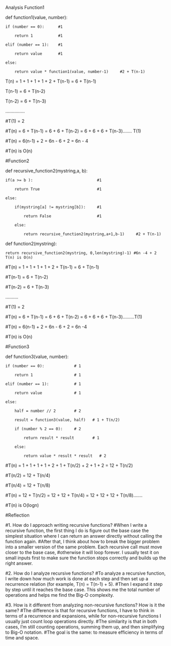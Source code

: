 Analysis
Function1

def function1(value, number):

	if (number == 0):      #1
	
		return 1           #1
		
	elif (number == 1):    #1
	
		return value       #1
		
	else:
	
		return value * function1(value, number-1)     #2 + T(n-1)

T(n) = 1 + 1 + 1 + 1 + 2 + T(n-1) = 6 + T(n-1)

T(n-1) = 6 + T(n-2)

T(n-2) = 6 + T(n-3)

...............

#T(1) = 2

#T(n) = 6 + T(n-1) = 6 + 6 + T(n-2) = 6 + 6 + 6 + T(n-3)....... T(1)

#T(n) = 6(n-1) + 2 = 6n - 6 + 2 = 6n - 4

#T(n) is O(n)



#Function2

def recursive_function2(mystring,a, b):

	if(a >= b ):                            #1
	
		return True                         #1
		
	else:
	
		if(mystring[a] != mystring[b]):     #1
		
			return False                    #1
			
		else:
		
			return recursive_function2(mystring,a+1,b-1)     #2 + T(n-1)
 
def function2(mystring):

	return recursive_function2(mystring, 0,len(mystring)-1) #6n -4 + 2 T(n) is O(n)

#T(n) = 1 + 1 + 1 + 1 + 2 + T(n-1) = 6 + T(n-1)

#T(n-1) = 6 + T(n-2)

#T(n-2) = 6 + T(n-3)

..........

#T(1) = 2

#T(n) = 6 + T(n-1) = 6 + 6 + T(n-2) = 6 + 6 + 6 + T(n-3).........T(1)

#T(n) = 6(n-1) + 2 = 6n - 6 + 2 = 6n -4

#T(n) is O(n)




#Function3

def function3(value, number):

    if (number == 0):             # 1
	
        return 1                  # 1
		
    elif (number == 1):           # 1
	
        return value              # 1
		
    else:
	
        half = number // 2        # 2
		
        result = function3(value, half)   # 1 + T(n/2)
		
        if (number % 2 == 0):     # 2
		
            return result * result        # 1
			
        else:
		
            return value * result * result   # 2


#T(n) = 1 + 1 + 1 + 1 + 2 + 1 + T(n/2) + 2 + 1 + 2 = 12 + T(n/2)

#T(n/2) = 12 + T(n/4)

#T(n/4) = 12 + T(n/8)

#T(n) = 12 + T(n/2) = 12 + 12 + T(n/4) = 12 + 12 + 12 + T(n/8).......

#T(n) is O(logn)



#Reflection

#1. How do I approach writing recursive functions?
#When I write a recursive function, the first thing I do is figure out the base case the simplest situation where I can return an answer directly without calling the function again. 
#After that, I think about how to break the bigger problem into a smaller version of the same problem. Each recursive call must move closer to the base case, 
#otherwise it will loop forever. I usually test it on small inputs first to make sure the function stops correctly and builds up the right answer.

#2. How do I analyze recursive functions?
#To analyze a recursive function, I write down how much work is done at each step and then set up a recurrence relation (for example, T(n) = T(n-1) + 5). 
#Then I expand it step by step until it reaches the base case. This shows me the total number of operations and helps me find the Big-O complexity.

#3. How is it different from analyzing non-recursive functions? How is it the same?
#The difference is that for recursive functions, I have to think in terms of a recurrence and expansions, while for non-recursive functions I usually just count loop operations directly. 
#The similarity is that in both cases, I’m still counting operations, summing them up, and then simplifying to Big-O notation. 
#The goal is the same: to measure efficiency in terms of time and space.
